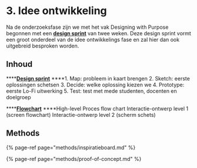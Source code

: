 # 3. Idee ontwikkeling

Na de onderzoeksfase zijn we met het vak Designing with Purpose begonnen met een [**design sprint**](design-sprint/) van twee weken. Deze design sprint vormt een groot onderdeel van de idee ontwikkelings fase en zal hier dan ook uitgebreid besproken worden.

## Inhoud

\*\*\*\*[**Design sprint**](design-sprint/)                                                                                                                                                                                                   ****1. Map: probleem in kaart brengen                                                                                                                                                                                                                      2. Sketch: eerste oplossingen schetsen                                                                                                                                                                                                      3. Decide: welke oplossing kiezen we                                                                                                                                                        4. Prototype: eerste Lo-Fi uitwerking                                                                                                                                                                            5. Test: test met mede studenten, docenten en doelgroep

\*\*\*\*[**Flowchart**](flowchart.md)                                                                                                                                                                                                             ****High-level Proces flow chart                                                                                                                Interactie-ontwerp level 1 \(screen flowchart\)                                                                                                                                                                                  Interactie-ontwerp level 2 \(scherm schets\)

## Methods

{% page-ref page="methods/inspiratieboard.md" %}

{% page-ref page="methods/proof-of-concept.md" %}



